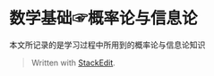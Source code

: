 数学基础☞概率论与信息论
=========================
本文所记录的是学习过程中所用到的概率论与信息论知识

> Written with [StackEdit](https://stackedit.io/).